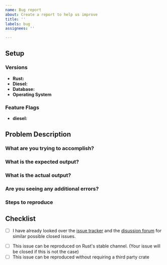 ```yaml
---
name: Bug report
about: Create a report to help us improve
title: ''
labels: bug
assignees: ''

---
```


<!--
If you want to report a bug, we added some points below which help us track down the problem faster.
-->

## Setup

### Versions

- **Rust:**
- **Diesel:**
- **Database:**
- **Operating System**

### Feature Flags

- **diesel:**

## Problem Description


### What are you trying to accomplish?


### What is the expected output?


### What is the actual output?


### Are you seeing any additional errors?


### Steps to reproduce

<!--
Please include as much of your codebase as needed to reproduce the error.  If the relevant files are large, please consider linking to a public repository or a [Gist](https://gist.github.com/). This includes normally the following parts:

* The exact code where your hit the problem
* Relevant parts your schema, so any `table!` macro calls required for the
* Any other type definitions involved in the code, which produces your problem
-->

## Checklist

- [ ] I have already looked over the [issue tracker](https://github.com/diesel-rs/diesel/issues)  and the [disussion forum](https://github.com/diesel-rs/diesel/discussions)  for similar possible closed issues.
<!--
If you are unsure if your issue is a duplicate of an existing issue please link the issue in question here
--> 
- [ ] This issue can be reproduced on Rust's stable channel. (Your issue will be
  closed if this is not the case)
- [ ] This issue can be reproduced without requiring a third party crate

<!--
Thank you for your submission!  You're helping make Diesel more robust 🎉

We'll try to respond as quickly as possible.
-->
